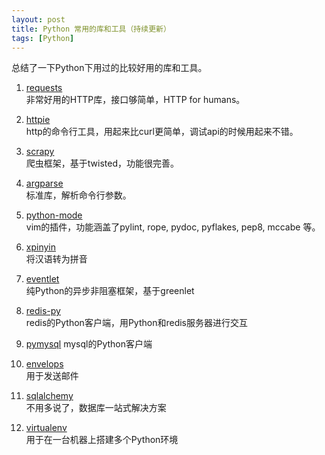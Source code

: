 ```yaml
---
layout: post
title: Python 常用的库和工具（持续更新）
tags: [Python]
---
```

总结了一下Python下用过的比较好用的库和工具。

1.  [requests](https://github.com/kennethreitz/requests)   
非常好用的HTTP库，接口够简单，HTTP for humans。

2.  [httpie](https://github.com/jkbr/httpie)    
http的命令行工具，用起来比curl更简单，调试api的时候用起来不错。

3.  [scrapy](https://github.com/scrapy/scrapy)    
爬虫框架，基于twisted，功能很完善。

4.  [argparse](http://docs.python.org/2.7/library/argparse.html)    
标准库，解析命令行参数。

5.  [python-mode](https://github.com/klen/python-mode)   
vim的插件，功能涵盖了pylint, rope, pydoc, pyflakes, pep8, mccabe 等。

6.  [xpinyin](https://github.com/lxneng/xpinyin)    
将汉语转为拼音

7.  [eventlet](https://github.com/eventlet/eventlet)   
纯Python的异步非阻塞框架，基于greenlet

8.  [redis-py](https://github.com/andymccurdy/redis-py)   
redis的Python客户端，用Python和redis服务器进行交互

9.  [pymysql](https://github.com/PyMySQL/PyMySQL)
mysql的Python客户端

10. [envelops](https://github.com/tomekwojcik/envelopes)    
用于发送邮件

11. [sqlalchemy](http://www.sqlalchemy.org/)  
不用多说了，数据库一站式解决方案

12. [virtualenv](https://pypi.python.org/pypi/virtualenv)   
用于在一台机器上搭建多个Python环境
